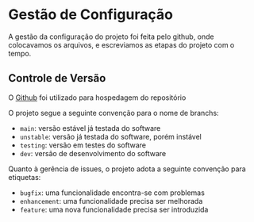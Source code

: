 # Gestão de Configuração

A gestão da configuração do projeto foi feita pelo github, onde colocavamos os arquivos, e escreviamos as etapas do projeto com o tempo.

## Controle de Versão

O [Github](https://github.com)
foi utilizado para hospedagem do repositório

O projeto segue a seguinte convenção para o nome de branchs:

- `main`: versão estável já testada do software
- `unstable`: versão já testada do software, porém instável
- `testing`: versão em testes do software
- `dev`: versão de desenvolvimento do software

Quanto à gerência de issues, o projeto adota a seguinte convenção para
etiquetas:

- `bugfix`: uma funcionalidade encontra-se com problemas
- `enhancement`: uma funcionalidade precisa ser melhorada
- `feature`: uma nova funcionalidade precisa ser introduzida
